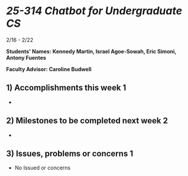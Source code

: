 # *25-314 Chatbot for Undergraduate CS*
2/16 - 2/22

**Students' Names: Kennedy Martin, Israel Agoe-Sowah, Eric Simoni, Antony Fuentes**

**Faculty Advisor: Caroline Budwell**

## 1) Accomplishments this week 1
   - 

## 2) Milestones to be completed next week 2
   - 

## 3) Issues, problems or concerns 1
   - No Issued or concerns

